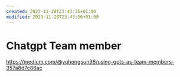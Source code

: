 ```yaml
---
created: 2023-11-28T23:43:35+01:00
modified: 2023-11-28T23:43:56+01:00
---
```


# Chatgpt Team member

https://medium.com/@yuhongsun96/using-gpts-as-team-members-357a8d7c86ac
